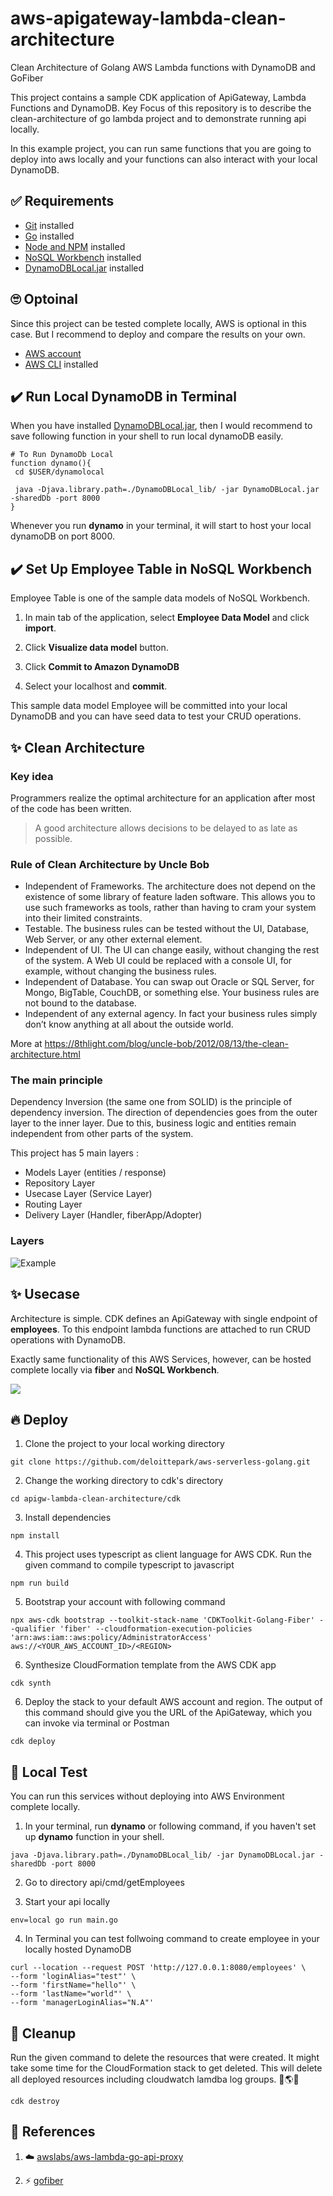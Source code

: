 # aws-apigateway-lambda-clean-architecture
Clean Architecture of Golang AWS Lambda functions with DynamoDB and GoFiber

This project contains a sample CDK application of ApiGateway, Lambda Functions and DynamoDB. Key Focus of this repository is to describe the clean-architecture of go lambda project and to demonstrate running api locally.

In this example project, you can run same functions that you are going to deploy into aws locally and your functions can also interact with your local DynamoDB.


## ✅ Requirements 
* [Git](https://git-scm.com/book/en/v2/Getting-Started-Installing-Git) installed
* [Go](https://go.dev/doc/install) installed
* [Node and NPM](https://nodejs.org/en/download/) installed
* [NoSQL Workbench](https://docs.aws.amazon.com/amazondynamodb/latest/developerguide/workbench.settingup.html) installed
* [DynamoDBLocal.jar](https://docs.aws.amazon.com/amazondynamodb/latest/developerguide/DynamoDBLocal.DownloadingAndRunning.html) installed

## 🙄 Optoinal 
Since this project can be tested complete locally, AWS is optional in this case. But I recommend to deploy and compare the results on your own.
* [AWS account](https://portal.aws.amazon.com/gp/aws/developer/registration/index.html)
* [AWS CLI](https://docs.aws.amazon.com/cli/latest/userguide/install-cliv2.html) installed

## ✔️ Run Local DynamoDB in Terminal
When you have installed [DynamoDBLocal.jar](https://docs.aws.amazon.com/amazondynamodb/latest/developerguide/DynamoDBLocal.DownloadingAndRunning.html), then I would recommend to save following function in your shell to run local dynamoDB easily.

```
# To Run DynamoDb Local
function dynamo(){
 cd $USER/dynamolocal

 java -Djava.library.path=./DynamoDBLocal_lib/ -jar DynamoDBLocal.jar -sharedDb -port 8000
}
```
Whenever you run **dynamo** in your terminal, it will start to host your local dynamoDB on port 8000.

## ✔️ Set Up Employee Table in NoSQL Workbench
Employee Table is one of the sample data models of NoSQL Workbench. 

1. In main tab of the application, select **Employee Data Model** and click **import**. 

2. Click **Visualize data model** button. 

3. Click **Commit to Amazon DynamoDB**

4. Select your localhost and **commit**. 

This sample data model Employee will be committed into your local DynamoDB and you can have seed data to test your CRUD operations.

## ✨ Clean Architecture
### Key idea
Programmers realize the optimal architecture for an application after most of the code has been written. 

> A good architecture allows decisions to be delayed to as late as possible.

### Rule of Clean Architecture by Uncle Bob
 * Independent of Frameworks. The architecture does not depend on the existence of some library of feature laden software. This allows you to use such frameworks as tools, rather than having to cram your system into their limited constraints.
 * Testable. The business rules can be tested without the UI, Database, Web Server, or any other external element.
 * Independent of UI. The UI can change easily, without changing the rest of the system. A Web UI could be replaced with a console UI, for example, without changing the business rules.
 * Independent of Database. You can swap out Oracle or SQL Server, for Mongo, BigTable, CouchDB, or something else. Your business rules are not bound to the database.
 * Independent of any external agency. In fact your business rules simply don’t know anything at all about the outside world.

 More at https://8thlight.com/blog/uncle-bob/2012/08/13/the-clean-architecture.html

### The main principle
Dependency Inversion (the same one from SOLID) is the principle of dependency inversion.
The direction of dependencies goes from the outer layer to the inner layer.
Due to this, business logic and entities remain independent from other parts of the system.

This project has 5 main layers :
 * Models Layer (entities / response)
 * Repository Layer 
 * Usecase Layer (Service Layer)
 * Routing Layer
 * Delivery Layer (Handler, fiberApp/Adopter)

### Layers
![Example](./docs/cleanarch.jpg)


## ✨ Usecase
Architecture is simple. CDK defines an ApiGateway with single endpoint of **employees**. To this endpoint lambda functions are attached to run CRUD operations with DynamoDB.

Exactly same functionality of this AWS Services, however, can be hosted complete locally via **fiber** and **NoSQL Workbench**. 

![](./docs/fiber.jpg)


## 🔥 Deploy

1. Clone the project to your local working directory
```
git clone https://github.com/deloittepark/aws-serverless-golang.git
```

2. Change the working directory to cdk's directory
```
cd apigw-lambda-clean-architecture/cdk
```

3. Install dependencies
```
npm install
```

4. This project uses typescript as client language for AWS CDK. Run the given command to compile typescript to javascript
```
npm run build
```

5. Bootstrap your account with following command
```
npx aws-cdk bootstrap --toolkit-stack-name 'CDKToolkit-Golang-Fiber' --qualifier 'fiber' --cloudformation-execution-policies 'arn:aws:iam::aws:policy/AdministratorAccess' aws://<YOUR_AWS_ACCOUNT_ID>/<REGION> 
```

6. Synthesize CloudFormation template from the AWS CDK app
```
cdk synth
```

6. Deploy the stack to your default AWS account and region. The output of this command should give you the URL of the ApiGateway, which you can invoke via terminal or Postman
```
cdk deploy
```
## 🚀 Local Test

You can run this services without deploying into AWS Environment complete locally.

1. In your terminal, run **dynamo** or following command, if you haven't set up **dynamo** function in your shell.
```
java -Djava.library.path=./DynamoDBLocal_lib/ -jar DynamoDBLocal.jar -sharedDb -port 8000
```

2. Go to directory api/cmd/getEmployees

3. Start your api locally
```
env=local go run main.go
```

4. In Terminal you can test follwoing command to create employee in your locally hosted DynamoDB
```
curl --location --request POST 'http://127.0.0.1:8080/employees' \
--form 'loginAlias="test"' \
--form 'firstName="hello"' \
--form 'lastName="world"' \
--form 'managerLoginAlias="N.A"'
```
## 🔨 Cleanup

Run the given command to delete the resources that were created. It might take some time for the CloudFormation stack to get deleted. This will delete all deployed resources including cloudwatch lamdba log groups. 🌳🌎🌈
```
cdk destroy
```

## 👀 References

1. ☁️ [awslabs/aws-lambda-go-api-proxy](https://github.com/awslabs/aws-lambda-go-api-proxy)

2. ⚡ [gofiber](https://github.com/gofiber/fiber)
